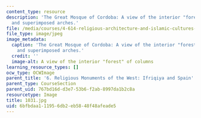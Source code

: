 ```yaml
---
content_type: resource
description: 'The Great Mosque of Cordoba: A view of the interior "forest" of columns
  and superimposed arches.'
file: /media/courses/4-614-religious-architecture-and-islamic-cultures-fall-2002/6bfbdaa111956db2eb5848f48afeade5_1031.jpg
file_type: image/jpeg
image_metadata:
  caption: 'The Great Mosque of Cordoba: A view of the interior "forest" of columns
    and superimposed arches.'
  credit: ''
  image-alt: A view of the interior "forest" of columns
learning_resource_types: []
ocw_type: OCWImage
parent_title: '6. Religious Monuments of the West: Ifriqiya and Spain'
parent_type: CourseSection
parent_uid: 767bd16d-d3e7-53b6-f2ab-8997da1b2c8a
resourcetype: Image
title: 1031.jpg
uid: 6bfbdaa1-1195-6db2-eb58-48f48afeade5
---
```

